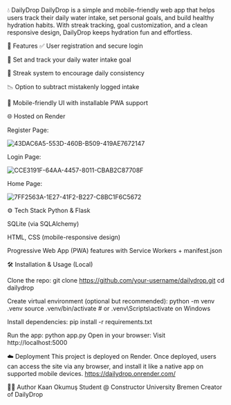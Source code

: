 💧 DailyDrop
DailyDrop is a simple and mobile-friendly web app that helps users track their daily water intake, set personal goals, and build healthy hydration habits. With streak tracking, goal customization, and a clean responsive design, DailyDrop keeps hydration fun and effortless.

🚀 Features
✅ User registration and secure login

🥤 Set and track your daily water intake goal

🔁 Streak system to encourage daily consistency

📉 Option to subtract mistakenly logged intake

📱 Mobile-friendly UI with installable PWA support

🌐 Hosted on Render

Register Page:

![43DAC6A5-553D-460B-B509-419AE7672147](https://github.com/user-attachments/assets/64b0a9f3-ea9c-4695-b649-9878e8c971b6)

Login Page:

![CCE3191F-64AA-4457-8011-CBAB2C87708F](https://github.com/user-attachments/assets/15e83d1c-3bc3-421b-b00b-80415ad114f6)


Home Page:

![7FF2563A-1E27-41F2-B227-C8BC1F6C5672](https://github.com/user-attachments/assets/51a5d4a8-b2d1-4e31-8683-3a328e7e8061)

⚙️ Tech Stack
Python & Flask

SQLite (via SQLAlchemy)

HTML, CSS (mobile-responsive design)

Progressive Web App (PWA) features with Service Workers + manifest.json

🛠️ Installation & Usage (Local)

Clone the repo:
git clone https://github.com/your-username/dailydrop.git
cd dailydrop

Create virtual environment (optional but recommended):
python -m venv .venv
source .venv/bin/activate  # or .venv\Scripts\activate on Windows

Install dependencies:
pip install -r requirements.txt

Run the app:
python app.py
Open in your browser:
Visit http://localhost:5000

☁️ Deployment
This project is deployed on Render. Once deployed, users can access the site via any browser, and install it like a native app on supported mobile devices. https://dailydrop.onrender.com/

👨‍💻 Author
Kaan Okumuş
Student @ Constructor University Bremen
Creator of DailyDrop

